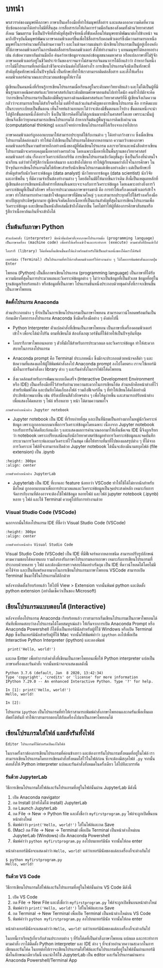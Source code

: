 # บทนำ 

พรสวรรค์ของมนุษย์คือภาษา ภาษาเป็นเครื่องมือที่ทำให้มนุษย์สื่อสาร และแสดงออกความคิดที่ความซับซ้อนออกมาได้อย่างไม่มีที่สิ้นสุด  การสื่อสารก่อให้เกิดการร่วมมือกันของสังคมทั้งด้านวิทยาศาสตร์ สังคม วัฒนธรรม ซึ่งเป็นปัจจัยที่สำคัญที่สุดปัจจัยหนึ่งที่ขับเคลื่อนให้มนุษยชาติพัฒนาต่อไปข้างหน้า จนมาถึงปัจจุบันนี้มนุษย์พัฒนาภาษาคอมพิวเตอร์ขึ้นเพื่อใช้สื่อสารกับคอมพิวเตอร์ซึ่งมีความสามารถเหนือมนุษย์ในการคำนวณทั้งในด้านความเร็ว และในด้านความแม่นยำ นักเขียนโปรแกรมเป็นผู้อยู่เบื้องหลังที่ใช้ภาษาคอมพิวเตอร์ในการติดต่อสื่อสารกับคอมพิวเตอร์ สั่งให้ทำงานต่าง ๆ แทนมนุษย์ได้หลายอย่าง เช่น ส่งข้อความหากันผ่านมือถือ  ค้นคว้าหาข้อมูลจากแหล่งข้อมูลขนาดมหาศาล หรือแปลภาษาที่ไม่รู้จัก
ภาษาคอมพิวเตอร์อยู่ในชีวิตประจำวันของเราจนเราไม่สามารถจินตนาการได้อีกแล้วว่า ถ้าหากวันหนึ่งเราไม่มีโปรแกรมที่เหล่านี้แล้วชีวิตจะดำเนินต่อไปได้อย่างไร การเขียนโปรแกรมจึงนับเป็นทักษะที่สำคัญที่สุดทักษะหนึ่งในปัจจุบันนี้ เป็นทักษะที่ทำให้เราสามารถติดต่อสื่อสาร และสั่งให้เครื่องคอมพิวเตอร์คำนวณและประมวลผลข้อมูลให้เราได้

ผู้เขียนเป็นคนหนึ่งที่เรียนรู้การเขียนโปรแกรมเมื่อเรียนอยู่ในระดับมหาวิทยาลัยแล้ว และไม่ได้เป็นผู้ที่มีพื้นฐานทางคณิตศาสตร์และวิทยาศาสตร์เกินระดับมัธยมศึกษาตอนต้นไปเท่าใดนัก คนทั่วไปมักจะคิดว่าการเขียนโปรแกรมจำเป็นต้องมีพื้นฐานทางด้านคณิตศาสตร์และวิทยาศาสตร์ที่ดี ผู้เขียนจึงเกิดความกลัวว่าจะสามารถเรียนได้สำเร็จหรือไม่   แต่ที่จริงแล้วแก่นสำคัญของการเขียนโปรแกรม คือ การคิดแบบเป็นระบบระเบียบเป็นขั้นตอน เห็นโจทย์แล้วแยกแยะได้ว่าจะต้องมีขั้นตอนอะไรบ้าง ขั้นตอนหนึ่งจะนำไปสู่อีกขั้นตอนหนึ่งได้อย่างไร ซึ่งเป็นวิธีการคิดที่ไม่ได้ถูกเน้นมากนักในศาสตร์ใดเลย เพราะฉะนั้นผู้เขียนจึงเชื่อว่าทุกคนสามารถเขียนโปรแกรมได้ ถ้าหากเริ่มต้นปูพื้นฐานการคิดเชิงคำนวณ (computational thinking) และแก้โจทย์การเขียนโปรแกรมที่ไล่เรียงจากง่ายไปยาก 

ภาษาคอมพิวเตอร์ถูกออกแบบมาให้สามารถประยุกต์ใช้กับงานต่าง ๆ ได้อย่างกว้างขวาง ซึ่งเมื่อเขียนโปรแกรมได้คล่องแล้ว ทำให้นำไปเขียนเป็นโปรแกรมได้หลากหลายมาก  ความกว้างของภาษาคอมพิวเตอร์เป็นความท้าทายอีกอย่างหนึ่งของผู้ที่หัดเขียนโปรแกรม และรายวิชาและหนังสือตำราเขียนโปรแกรมมักจะครอบคลุมเนื้อหาอย่างครบถ้วน โดยเฉพาะเนื้อหาที่เป็นพื้นฐานของวิทยาศาสตร์คอมพิวเตอร์ เช่น เรื่องการวิเคราะห์อัลกอริทึม การเขียนโปรแกรมเชิงวัตถุขั้นสูง 
 ซึ่งเป็นเรื่องที่น่าสนใจ น่าเรียน แต่ว่าทำให้รู้สึกว่าเนื้อหาล้นมาก และเข้าถึงได้ยาก ทำให้ผู้เรียนหมดกำลังใจในการศึกษา ในปัจจุบันการเขียนโปรแกรมไม่ใช่ทักษะสำหรับนักเขียนโปรแกรมแต่เพียงอย่างเดียว แต่เป็นทักษะที่สำคัญสำหรับนักวิเคราะห์ข้อมูล (data analyst) นักวิทยาการข้อมูล (data scientist) นักวิจัย และอาชีพอื่น ๆ ที่มีความจำเป็นต้องทำงานต่าง ๆ โดยอัตโนมัติให้มากขึ้นกว่าเดิม สิ่งนี้เป็นเหตุผลหลักที่ผู้เขียนต้องการเขียนหนังสือตำราที่สอนที่เฉพาะเจาะจงกับการวิเคราะห์ข้อมูล โดยเฉพาะอย่างยิ่งการวิเคราะห์ข้อมูที่เป็นตัวอักษร หรือการประมวลผลภาษาธรรมชาติ คือ การทำให้เครื่องคอมพิวเตอร์เข้าใจภาษา
ทำให้สามารถทำความเข้าใจข้อมูลภาษาที่มีขนาดใหญ่ ๆ และสามารถประยุกต์ไปใช้สร้างเครื่องมือทางปัญญาประดิษฐ์มากมาย ผู้เขียนจึงคัดเลือกเนื้อหาที่เป็นแก่นสำคัญที่สุดในการเขียนโปรแกรมเพื่อวิเคราะห์ข้อมูล และเขียนเป็นหนังสือเล่มนี้เข้าถึงได้มากขึ้น โดยไม่ทำให้ผู้ที่ต้องการศึกษาสับสนหรือรู้สึกว่าเนื้อหาล้นเกินที่จะเข้าถึงได้

## เริ่มต้นกับภาษา Python
```{margin} คำศัพท์
ตัวแปลคำสั่ง (interpreter) มีหน้าที่แปลคำสั่งจากภาษาโปรแกรมมิ่ง (programming language) เป็นภาษาเครื่อง (machine code) เพื่อทำให้เครื่องเข้าใจและกระทำการ (execute) ตามคำสั่งที่ป้อนเข้าไป

ไลบรารี (library) โค้ดที่คนอื่นเขียนขึ้นมาให้แล้วพร้อมสำหรับใช้เป็นนส่วนหนึ่งของโค้ดเราได้ทันที

เทอร์มินัล (Terminal) เป็นโปรแกรมที่ทำให้เราสั่งคอมพิวเตอร์ให้ทำงานต่าง ๆ ได้โดยการพิมพ์คำสั่งและกดปุ่ม Enter  
```

ไพทอน (Python) เป็นชื่อภาษาเขียนโปรแกรม (programming language) เป็นภาษาที่ได้รับความนิยมที่สุดในการประมวลผลและวิเคราะห์ข้อมูลต่าง ๆ ไม่ว่าจะเป็นข้อมูลที่เป็นตัวเลข ข้อมูลที่อยู่ในฐานข้อมูลเรียบร้อยแล้ว หรือข้อมูลที่เป็นภาษา  โปรแกรมชิ้นหนึ่งประกอบด้วยชุดคำสั่งที่เราจะเขียนขึ้นเป็นภาษาไพทอน

### ติดตั้งโปรแกรม Anaconda
ส่วนประกอบต่าง ๆ ที่จำเป็นในการเขียนโปรแกรมเป็นภาษาไพทอน สามารถดาวน์โหลดพร้อมกันเป็นก้อนเดียวโดยการลงโปรแกรม Anaconda ซึ่งมีเครื่องมือต่าง ๆ ดังต่อไปนี้ 

- Python Interpreter ตัวแปลคำสั่งที่เขียนเป็นภาษาไพทอน เป็นภาษาที่เครื่องคอมพิวเตอร์เข้าใจ เพื่อจะได้นำไปรัน ตามที่เขียนได้ ต้องสังเกตุเวอร์ชันที่ใช้ด้วยให้เป็นปัจจุบันที่สุด 

- ไลบรารีภาษาไพทอนหลาย ๆ ตัวที่มักใช้สำหรับการประมวลผล และวิเคราะห์ข้อมูล ทำให้สะดวกสบายในการลงโปรแกรม

- Anaconda prompt คือ Terminal ประเภทหนึ่ง ซึ่งมักจะประกอบด้วยหน้าจอสีดำ ๆ และข้อความที่แสดงผลให้ผู้ใช้พิมพ์คำสั่งลงไป Anaconda prompt ลงไปโดยตรง เราจะใช้เทอร์มินัลในการรันคำสั่งลง library ต่าง ๆ และรันคำสั่งในการไฟล์โค้ดไพทอน

- สิ่งแวดล้อมสำหรับการพัฒนาแบบเบ็ดเสร็จ (Interactive Development Environment หรือ IDE)  เป็นเครื่องมือที่ไว้สำหรับอำนวยความสะดวกในการเขียนโค้ด ส่วนหลักคือหน้าต่างที่ไว้สำหรับพิมพ์โค้ด และบันทึกโค้ดเก็บลงไฟล์ รวมถึงฟีเจอร์อื่น ๆ ที่ทำให้เขียนโค้ดได้อย่างมีประสิทธิภาพมากขึ้น เช่น ปรับเปลี่ยนสีตัวอักษรต่าง ๆ เพื่อให้ดูง่ายขึ้น และสามารถปรับหน้าต่างเพื่อแสดงโค้ดหลาย ๆ ไฟล์ หรือหลาย ๆ หน้า ได้ตามความพอใจ 


```{figure} img/jupyternb.png
ภาพตัวอย่างหน้าต่าง Jupyter notebook
```

  - Jupyter notebook เป็น IDE ที่เรียบง่ายที่สุด และเป็นที่นิยมเป็นอย่างมากในหมู่นักวิเคราะห์ข้อมูล เพราะถูกออกแบบมาเพื่อการวิเคราะห์ข้อมูลโดยเฉพาะ เนื่องจาก Jupyter notebook รองรับการรันโค้ดทีละก้อนเล็ก ๆ และแสดงผลการคำนวณออกมาให้เห็นชัดเจน IDE นี้จึงถูกเรียกว่า notebook เพราะเปรียบเสมือนกับนักวิทยาศาสตร์ข้อมูลทำการวิเคราะห์ข้อมูลและจดบันทึกกระบวนการวิเคราะห์และผลวิเคราะห์ไว้ในสมุด  เพื่อให้ทราบที่มาที่ไปของผลสรุปต่าง ๆ ที่ได้จากการวิเคราะห์ ไฟล์ที่จะสามารถเปิดด้วย Jupyter notebook ได้นั้นจะต้องมีนามสกุลไฟล์ (file extension) เป็น .ipynb

```{figure} img/jupyterlab.png
:height: 300px
:align: center

ภาพตัวอย่างหน้าต่าง JupyterLab
```

  - Jupyterlab เป็น IDE ที่เบาและ feature น้อยกว่า VSCode ทำให้ใช้ได้ไม่ยากนักสำหรับมือใหม่ ถูกออกแบบมาเพื่อการประมวลผลและวิเคราะห์ข้อมูลเป็นจุดประสงค์หลัก เหมาะกับการจัดการกับงานที่ต้องอาจจะต้องใช้ไฟล์ข้อมูล หลายไฟล์ และไฟล์ jupyter notebook (.ipynb) หลาย ๆ ไฟล์ และใช้ Terminal ควบคู่ไปกับการทำงานด้วย

### Visual Studio Code (VSCode)
นอกจากนั้นให้ลงโปรแกรม IDE ที่ชื่อว่า Visual Studio Code (VSCode) 

```{figure} img/vscode.png
:height: 300px
:align: center

ภาพตัวอย่างหน้าต่าง Visual Studio Code
```

Visual Studio Code (VSCode) เป็น IDE ที่มีฟีเจอร์หลากหลายชนิด สามารถปรับรูปลักษณ์ตามความชอบได้หลายแบบ รวมถึงรองรับภาษาโปรแกรมหลายภาษา เหมาะกับการเขียนโปรแกรมที่ประกอบด้วยหลาย ๆ ไฟล์ และต้องมีการตรวจสอบโค้ดอย่างรัดกุม เป็น IDE ที่ดาวน์โหลดได้โดยไม่มีค่าใช้จ่าย และเป็นที่แพร่หลายมากในการเขียนโปรแกรมภาษาไพทอน VSCode สามารถเปิด Terminal ขึ้นมาใช้ในโปรแกรมได้อีกด้วย 

หลังจากติดตั้งเรียบร้อยแล้ว ให้ไปที่ View > Extension จากนั้นพิมพ์ python และติดตั้ง python extension (อย่าลืมเช็คว่าเป็นของ Microsoft)

 ## เขียนโปรแกรมแบบตอบโต้ (Interactive) 
หลังจากที่ลงโปรแกรม Anaconda เรียบร้อยแล้ว เราสามารถเริ่มเขียนโปรแกรมเป็นภาษาไพทอนได้ทันทีเพื่อทดสอบว่าลงโปรแกรมได้โดยสมบูรณ์แล้ว ให้เริ่มจากการเปิด Anaconda Prompt หรือ Anaconda Powershell ก็ได้ซึ่งเป็นเทอร์มินัลสำหรับผู้ที่ใช้ Windows หรือเปิด Terminal App ซึ่งเป็นเทอร์มินัลสำหรับผู้ที่ใช้ Mac จากนั้นให้พิมพ์คำว่า `ipython` ลงไปเพื่อเปิด Interactive Python Interpreter (ipython) และลองพิมพ์
```
 print('Hello, world!')
```
และกด Enter เพื่อทำการส่งคำสั่งที่เขียนเป็นภาษาไพทอนเพื่อให้ Python interpreter  แปลเป็นภาษาเครื่องและรันคำสั่ง จากนั้นหน้าจอจะแสดงผลดังนี้
```
Python 3.7.6 (default, Jan  8 2020, 13:42:34)
Type 'copyright', 'credits' or 'license' for more information
IPython 7.29.0 -- An enhanced Interactive Python. Type '?' for help.

In [1]: print('Hello, world!')
Hello, world!

In [2]:
```
โปรแกรม `ipython` เป็นโปรแกรมที่ทำให้เราสามารถพิมพ์คำสั่งภาษาไพทอนและกดรันเพื่อเห็นผลลัพท์ได้ทันที ทำให้เราสามารถตอบโต้กับเครื่องไปมาเป็นภาษาไพทอนได้

## เขียนโปรแกรมใส่ไฟล์ และสั่งรันทั้งไฟล์
```{margin} คำศัพท์
Editor โปรแกรมที่ใช้สำหรับเปิดแก้ไขไฟล์
```
ในบางครั้งเราต้องการเขียนโปรแกรมที่ค่อนข้างยาว และต้องการรันโปรแกรมทั้งหมดที่อยู่ในไฟล์  เราสามารถเขียนโปรแกรมโดยการเขียนคำสั่งทั้งหมดใส่ไว้ในไฟล์ก่อน ซึ่งจะต้องมีสกุลไฟล์ `.py` จากนั้นค่อยสั่งให้ Python interpreter แปลและรันคำสั่งทั้งหมดในครั้งเดียว ไล่ไปทีละบรรทัด 

### รันด้วย JupyterLab
วิธีการเขียนโปรแกรมใส่ไฟล์และรันโปรแกรมที่อยู่ในไฟล์นั้นผ่าน JupyterLab มีดังนี้

1. เปิด Anaconda navigator
2. กด Install (ถ้ายังไม่ได้ install) JupyterLab
3. กด Launch JupyterLab
4. กด File -> New -> Python file และตั้งชื่อว่า `myfirstprogram.py` ไฟล์จะถูกเปิดขึ้นบนหน้าต่างใหม่
5. พิมพ์คำว่า `print('Hello, world!')` ใส่ในไฟล์และกด Save 
6. (Mac) กด File -> New -> Terminal เพื่อเปิด Terminal เป็นหน้าต่างใหม่บน JupyterLab (Windows) เปิด Anaconda Powershell 
7. พิมพ์คำว่า `python myfirstprogram.py` ลงไปบนเทอร์มินัล จากนั้นให้กด enter

หน้าต่างเทอร์มินัลจะแสดงคำว่า `Hello, world!` แต่ว่าเทอร์มินัลของแต่ละเครื่องก็จะต่างกันไป
```
$ python myfirstprogram.py
Hello, world!
```

### รันด้วย VS Code
วิธีการเขียนโปรแกรมใส่ไฟล์และรันโปรแกรมที่อยู่ในไฟล์นั้นผ่าน VS Code มีดังนี้

1. เปิด VS Code
2. กด File -> New File และตั้งชื่อว่า `myfirstprogram.py` ไฟล์จะถูกเปิดขึ้นบนหน้าต่างใหม่
3. พิมพ์คำว่า `print('Hello, world!')` ใส่ในไฟล์และกด Save
4. กด Terminal -> New Terminal เพื่อเปิด Terminal เป็นหน้าต่างใหม่บน VS Code
5. พิมพ์คำว่า `python myfirstprogram.py` ลงไปบนเทอร์มินัล จากนั้นให้กด enter

หน้าต่างเทอร์มินัลจะแสดงคำว่า `Hello, world!` แต่ว่าเทอร์มินัลของแต่ละเครื่องก็จะต่างกันไป


ในบทนี้เราเรียนรู้เกี่ยวกับส่วนประกอบต่าง ๆ ที่รับโค้ดที่เป็นคำสั่งภาษาไพทอน แปลผล และกระทำการตามคำสั่ง เราได้ติดตั้ง Python interpreter และ IDE ต่าง ๆ ที่จะช่วยอำนวยความสะดวกในการเขียนและรันโค้ด ในบทต่อไปเราจะเขียนโปรแกรมใส่ไฟล์และรันโปรแกรมที่อยู่ในไฟล์นั้นผ่านเทอร์มินัลในลักษณะเดียวกันนี้ แนะนำให้ใช้ JupyterLab เป็น editor และรันโปรแกรมผ่านทาง Anaconda Powershell/Terminal App 
